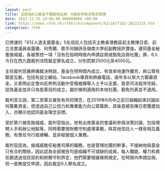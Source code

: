 ```yaml
---
layout: post
title: 法庭指612基金不獲豁免註冊　6被告參與決策及管理
date: 2022-11-25 14:08:00.000000000 +08:00
link: https://news.rthk.hk/rthk/ch/component/k2/1677182-20221125.htm
categories: rthk
---
```


已停運的「612人道支援基金」5名信託人包括天主教香港教區前主教陳日君、前立法會議員吳靄儀、何秀蘭、歌手何韻詩及嶺南大學前副教授許寶強，連同基金秘書施城威，各被票控一項「沒有在指明時限內申請註冊或豁免註冊社團」罪，6人今日在西九龍裁判法院裁定罪名成立，分別罰款2500元至4000元。

主任裁判官嚴舜儀裁決時說，基金在短時間內成立，有效率地運作擴充，與公眾有緊密互動，包括有設立網站、facebook專頁和熱線電話，兩年多以來大力籌募資金，又表明必定會向反修例活動中受傷被捕等人士予以支援，直至司法程序完結，認為基金並非只為慈善目的成立，屬於條例適用的本地社團，豁免列表並不適用。

裁判官又說，第二至第五被告有共同理念，在2019年6月中之前已組織起來討論如何籌集資金，想透過自己公信力和專業能力向公眾籌款，其後首被告陳日君獲邀加入，亦顯示他認同基金理念目標。

至於第六被告施城威，裁判官指出，他有出席基金的會議和參與決策討論，包括增聘人手和辦公地點等，同時需要按財務守則處理事務，與其他信託人一樣有相互義務，有責任令行政順暢，並非經營個人業務。

裁判官認為，施城威擔任秘書司庫的職務，也是管理社團的幹事，不接納他與基金只有合約關係，因此認為全部被告均是組織不可或缺的成員，每人職能、權力和責任都透過信託契約和財務守則界定，他們需要根據條例規定，在時限內申請註冊，但一直無提交申請，因此裁定6人罪名成立。
